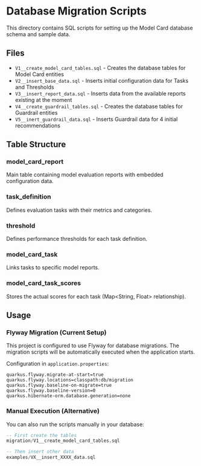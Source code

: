 # Database Migration Scripts

This directory contains SQL scripts for setting up the Model Card database schema and sample data.

## Files

- `V1__create_model_card_tables.sql` - Creates the database tables for Model Card entities
- `V2__insert_base_data.sql` - Inserts initial configuration data for Tasks and Thresholds
- `V3__insert_report_data.sql` - Inserts data from the available reports existing at the moment 
- `V4__create_guardrail_tables.sql` - Creates the database tables for Guardrail entities
- `V5__inert_guardrail_data.sql` - Inserts Guardrail data for 4 initial recommendations

## Table Structure

### model_card_report
Main table containing model evaluation reports with embedded configuration data.

### task_definition  
Defines evaluation tasks with their metrics and categories.

### threshold
Defines performance thresholds for each task definition.

### model_card_task
Links tasks to specific model reports.

### model_card_task_scores
Stores the actual scores for each task (Map<String, Float> relationship).

## Usage

### Flyway Migration (Current Setup)
This project is configured to use Flyway for database migrations. The migration scripts will be automatically executed when the application starts.

Configuration in `application.properties`:
```properties
quarkus.flyway.migrate-at-start=true
quarkus.flyway.locations=classpath:db/migration
quarkus.flyway.baseline-on-migrate=true
quarkus.flyway.baseline-version=0
quarkus.hibernate-orm.database.generation=none
```

### Manual Execution (Alternative)
You can also run the scripts manually in your database:

```sql
-- First create the tables
migration/V1__create_model_card_tables.sql

-- Then insert other data
examples/VX__insert_XXXX_data.sql
```
